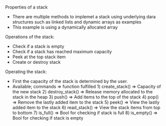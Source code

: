 Properties of a stack
- There are multiple methods to implemet a stack using underlying dara structures such as linked lists and dynamic arrays as examples
- This example is using a dynamically allocated array

Operations of the stack:
- Check if a stack is empty
- Check if a stack has reached maximum capacity
- Peek at the top stack item
- Create or destroy stack

Operating the stack:
- First the capacity of the stack is determined by the user.
- Available; commands => function fulfilled
      1) create_stack() => Capacity of the new stack
      2) destroy_stack() => Release memory allocated to the stack in the heap
      3) push() => Add items to the top of the stack
      4) pop() => Remove the lastly added item to the stack
      5) peek() => View the lastly added item to the stack
      6) read_stack() => View the stack items from top to bottom
      7) is_full() => Bool for checking if stack is full
      8) is_empty() => Bool for checking if stack is empty